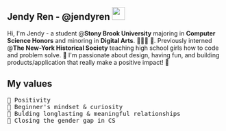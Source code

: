 ## Jendy Ren - @jendyren <img src="https://raw.githubusercontent.com/MartinHeinz/MartinHeinz/master/wave.gif" width="30px">

Hi, I'm Jendy - a student @**Stony Brook University** majoring in **Computer Science Honors** and minoring in **Digital Arts**. 👩🏻‍💻 🎨. Previously interned @**The New-York Historical Society** teaching high school girls how to code and problem solve. 🌟  I'm passionate about design, having fun, and building products/application that really make a positive impact! 👏

## My values
<pre>
💫 Positivity
🍏 Beginner's mindset & curiosity
💖 Bulding longlasting & meaningful relationships
🙌 Closing the gender gap in CS
</pre>





